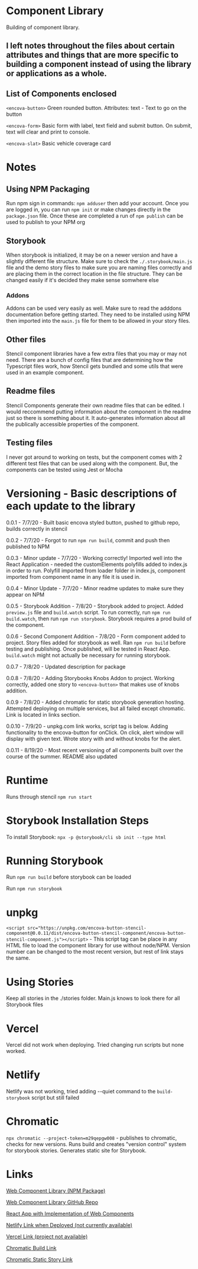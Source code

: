 # Component Library
Building of component library. 

## I left notes throughout the files about certain attributes and things that are more specific to building a component instead of using the library or applications as a whole.

## List of Components enclosed
`<encova-button>` Green rounded button. Attributes: text - Text to go on the button

`<encova-form>` Basic form with label, text field and submit button. On submit, text will clear and print to console.

`<encova-slat>` Basic vehicle coverage card

# Notes
## Using NPM Packaging
Run npm sign in commands: `npm adduser` then add your account. Once you are logged in, you can run `npm init` or make changes directly in the `package.json` file. Once these are completed a run of `npm publish` can be used to publish to your NPM org

## Storybook
When storybook is initialized, it may be on a newer version and have a slightly different file structure. Make sure to check the `./.storybook/main.js` file and the demo story files to make sure you are naming files correctly and are placing them in the correct location in the file structure. They can be changed easily if it's decided they make sense somwhere else

### Addons
Addons can be used very easily as well. Make sure to read the adddons documentation before getting started. They need to be installed using NPM then imported into the `main.js` file for them to be allowed in your story files.

## Other files
Stencil component libraries have a few extra files that you may or may not need. There are a bunch of config files that are determining how the Typescript files work, how Stencil gets bundled and some utils that were used in an example component.

## Readme files
Stencil Components generate their own readme files that can be edited. I would reccommend putting information about the component in the readme just so there is something about it. It auto-generates information about all the publically accessible properties of the component.

## Testing files
I never got around to working on tests, but the component comes with 2 different test files that can be used along with the component. But, the components can be tested using Jest or Mocha

# Versioning - Basic descriptions of each update to the library
0.0.1 - 7/7/20 - Built basic encova styled button, pushed to github repo, builds correctly in stencil

0.0.2 - 7/7/20 - Forgot to run `npm run build`, commit and push then published to NPM

0.0.3 - Minor update - 7/7/20 - Working correctly! Imported well into the React Application - needed the customElements polyfills added to index.js in order to run. Polyfill imported from loader folder in index.js, component imported from component name in any file it is used in.

0.0.4 - Minor Update - 7/7/20 - Minor readme updates to make sure they appear on NPM

0.0.5 - Storybook Addition - 7/8/20 - Storybook added to project. Added `preview.js` file and `build.watch` script. To run correctly, run `npm run build.watch`, then run `npm run storybook`. Storybook requires a prod build of the component.

0.0.6 - Second Component Addition - 7/8/20 - Form component added to project. Story files added for storybook as well. Ran `npm run build` before testing and publishing. Once published, will be tested in React App. `build.watch` might not actually be necessary for running storybook.

0.0.7 - 7/8/20 - Updated description for package

0.0.8 - 7/8/20 - Adding Storybooks Knobs Addon to project. Working correctly, added one story to `<encova-button>` that makes use of knobs addition.

0.0.9 - 7/8/20 - Added chromatic for static storybook generation hosting. Attempted deploying on multiple services, but all failed except chromatic. Link is located in links section.

0.0.10 - 7/9/20 - unpkg.com link works, script tag is below. Adding functionality to the encova-button for onClick. On click, alert window will display with given text. Wrote story with and without knobs for the alert.

0.0.11 - 8/19/20 - Most recent versioning of all components built over the course of the summer. README also updated

# Runtime
Runs through stencil `npm run start`

# Storybook Installation Steps
To install Storybook: `npx -p @storybook/cli sb init --type html`

# Running Storybook
Run `npm run build` before storybook can be loaded

Run `npm run storybook`

# unpkg
`<script src="https://unpkg.com/encova-button-stencil-component@0.0.11/dist/encova-button-stencil-component/encova-button-stencil-component.js"></script>` - This script tag can be place in any HTML file to load the component library for use without node/NPM. Version number can be changed to the most recent version, but rest of link stays the same.

# Using Stories
Keep all stories in the ./stories folder. Main.js knows to look there for all Storybook files

# Vercel
Vercel did not work when deploying. Tried changing run scripts but none worked.

# Netlify
Netlify was not working, tried adding --quiet command to the `build-storybook` script but still failed

# Chromatic
`npx chromatic --project-token=m29qepgw008` - publishes to chromatic, checks for new versions. Runs build and creates "version control" system for storybook stories. Generates static site for Storybook.

# Links
[Web Component Library (NPM Package)](https://www.npmjs.com/package/encova-button-stencil-component)

[Web Component Library GitHub Repo](https://github.com/jseltzer7/encova-button)

[React App with Implementation of Web Components](https://github.com/jseltzer7/Encova-DesignSystem-Testing)

[Netlify Link when Deployed (not currently available)](https://sleepy-bartik-f66b83.netlify.app/)

[Vercel Link (project not available)](#links)

[Chromatic Build Link](https://www.chromatic.com/builds?appId=5f06005e4432420022ae1de6)

[Chromatic Static Story Link](https://5f06005e4432420022ae1de6-tclghgrfut.chromatic.com/)
